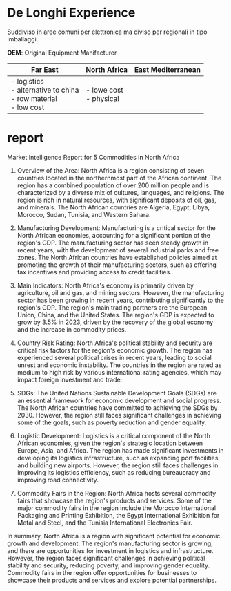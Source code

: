 # De Longhi Experience

Suddiviso in aree comuni per elettronica ma diviso per regionali in tipo imballaggi. 

**OEM**: Original Equipment Manifacturer

| Far East                                                                 | North Africa               | East Mediterranean |
| ------------------------------------------------------------------------ | -------------------------- | ------------------ |
| - logistics<br/>- alternative to china<br/>- row material<br/>- low cost | - lowe cost<br/>- physical |                    |

# report

Market Intelligence Report for 5 Commodities in North Africa

1. Overview of the Area:
   North Africa is a region consisting of seven countries located in the northernmost part of the African continent. The region has a combined population of over 200 million people and is characterized by a diverse mix of cultures, languages, and religions. The region is rich in natural resources, with significant deposits of oil, gas, and minerals. The North African countries are Algeria, Egypt, Libya, Morocco, Sudan, Tunisia, and Western Sahara.

2. Manufacturing Development:
   Manufacturing is a critical sector for the North African economies, accounting for a significant portion of the region's GDP. The manufacturing sector has seen steady growth in recent years, with the development of several industrial parks and free zones. The North African countries have established policies aimed at promoting the growth of their manufacturing sectors, such as offering tax incentives and providing access to credit facilities.

3. Main Indicators:
   North Africa's economy is primarily driven by agriculture, oil and gas, and mining sectors. However, the manufacturing sector has been growing in recent years, contributing significantly to the region's GDP. The region's main trading partners are the European Union, China, and the United States. The region's GDP is expected to grow by 3.5% in 2023, driven by the recovery of the global economy and the increase in commodity prices.

4. Country Risk Rating:
   North Africa's political stability and security are critical risk factors for the region's economic growth. The region has experienced several political crises in recent years, leading to social unrest and economic instability. The countries in the region are rated as medium to high risk by various international rating agencies, which may impact foreign investment and trade.

5. SDGs:
   The United Nations Sustainable Development Goals (SDGs) are an essential framework for economic development and social progress. The North African countries have committed to achieving the SDGs by 2030. However, the region still faces significant challenges in achieving some of the goals, such as poverty reduction and gender equality.

6. Logistic Development:
   Logistics is a critical component of the North African economies, given the region's strategic location between Europe, Asia, and Africa. The region has made significant investments in developing its logistics infrastructure, such as expanding port facilities and building new airports. However, the region still faces challenges in improving its logistics efficiency, such as reducing bureaucracy and improving road connectivity.

7. Commodity Fairs in the Region:
   North Africa hosts several commodity fairs that showcase the region's products and services. Some of the major commodity fairs in the region include the Morocco International Packaging and Printing Exhibition, the Egypt International Exhibition for Metal and Steel, and the Tunisia International Electronics Fair.

In summary, North Africa is a region with significant potential for economic growth and development. The region's manufacturing sector is growing, and there are opportunities for investment in logistics and infrastructure. However, the region faces significant challenges in achieving political stability and security, reducing poverty, and improving gender equality. Commodity fairs in the region offer opportunities for businesses to showcase their products and services and explore potential partnerships.
